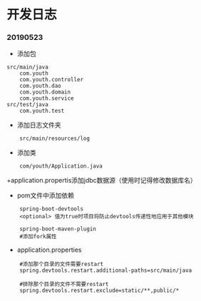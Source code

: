 # 开发日志

### 20190523
+ 添加包 

```text
src/main/java
	com.youth
	com.youth.controller
	com.youth.dao
	com.youth.domain
	com.youth.service
src/test/java
	com.youth.test
```

+ 添加日志文件夹

```text
	src/main/resources/log
```

+ 添加类

```text
	com/youth/Application.java
```

+application.propertis添加jdbc数据源（使用时记得修改数据库名）

+ pom文件中添加依赖

```text
	spring-boot-devtools
	<optional> 值为true时项目将防止devtools传递性地应用于其他模块

	spring-boot-maven-plugin
	#添加fork属性
```

+ application.properties

```text
	#添加那个目录的文件需要restart
	spring.devtools.restart.additional-paths=src/main/java

	#排除那个目录的文件不需要restart
	spring.devtools.restart.exclude=static/**,public/*
```

	